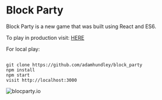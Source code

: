 # Block Party

Block Party is a new game that was built using React and ES6.

To play in production visit: [HERE](http://adamhundley.github.io/block_party/)

For local play:

```

git clone https://github.com/adamhundley/block_party
npm install
npm start
visit http://localhost:3000

```

![blocparty.io](http://g.recordit.co/K3ovgQifhm.gif)
